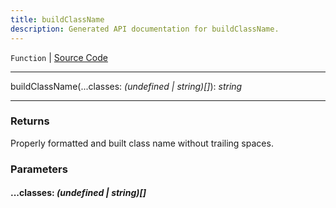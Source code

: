 ```yaml
---
title: buildClassName
description: Generated API documentation for buildClassName.
---
```


`Function` | [Source Code](https://github.com/mrCamelCode/jtjs/blob/ddfaeb1a2c9bf793372bb41076f65f452b124091/libs/react/lib/util/util-functions.ts#L4)

---

buildClassName(...classes: _(undefined | string)[]_): _string_

---

### Returns
Properly formatted and built class name without trailing spaces.

### Parameters

#### ...classes: _(undefined | string)[]_